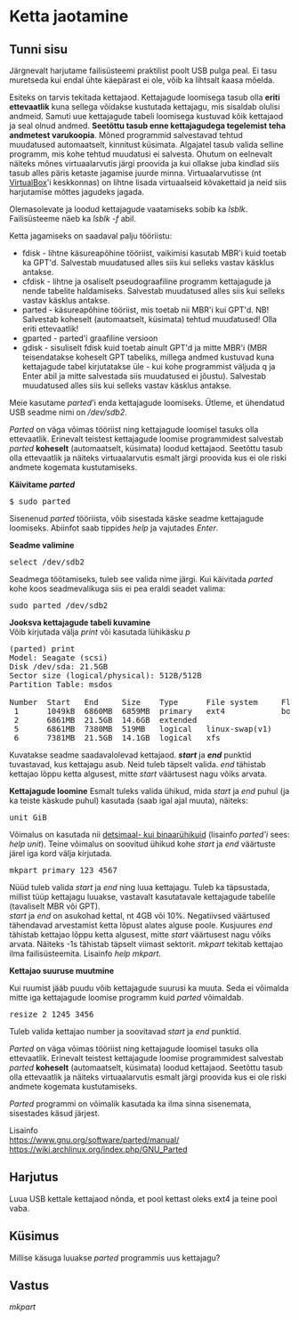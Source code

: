 ﻿# Ketta jaotamine

## Tunni sisu

Järgnevalt harjutame failisüsteemi praktilist poolt USB pulga peal. Ei tasu muretseda kui endal ühte käepärast ei ole, võib ka lihtsalt kaasa mõelda.

Esiteks on tarvis tekitada kettajaod. Kettajagude loomisega tasub olla **eriti ettevaatlik** kuna sellega võidakse kustutada kettajagu, mis sisaldab olulisi andmeid. Samuti uue kettajagude tabeli loomisega kustuvad kõik kettajaod ja seal olnud andmed. **Seetõttu tasub enne kettajagudega tegelemist teha andmetest varukoopia**. Mõned programmid salvestavad tehtud muudatused automaatselt, kinnitust küsimata. Algajatel tasub valida selline programm, mis kohe tehtud muudatusi ei salvesta. Ohutum on eelnevalt näiteks mõnes virtuaalarvutis järgi proovida ja kui ollakse juba kindlad siis tasub alles päris ketaste jagamise juurde minna. Virtuaalarvutisse (nt [VirtualBox](https://www.virtualbox.org/)'i keskkonnas) on lihtne lisada virtuaalseid kõvakettaid ja neid siis harjutamise mõttes jagudeks jagada.

Olemasolevate ja loodud kettajagude vaatamiseks sobib ka *lsblk*. Failisüsteeme näeb ka *lsblk -f* abil.

Ketta jagamiseks on saadaval palju tööriistu:

<ul>
<li>fdisk - lihtne käsureapõhine tööriist, vaikimisi kasutab MBR'i kuid toetab ka GPT'd. Salvestab muudatused alles siis kui selleks vastav käsklus antakse.</li>
<li>cfdisk - lihtne ja osaliselt pseudograafiline programm kettajagude ja nende tabelite haldamiseks. Salvestab muudatused alles siis kui selleks vastav käsklus antakse.</li>
<li>parted - käsureapõhine tööriist, mis toetab nii MBR'i kui GPT'd. NB! Salvestab koheselt (automaatselt, küsimata) tehtud muudatused! Olla eriti ettevaatlik!</li>
<li>gparted - parted'i graafiline versioon</li>
<li>gdisk - sisuliselt fdisk kuid toetab ainult GPT'd ja mitte MBR'i (MBR teisendatakse koheselt GPT tabeliks, millega andmed kustuvad kuna kettajagude tabel kirjutatakse üle - kui kohe programmist väljuda q ja Enter abil ja mitte salvestada siis muudatused ei jõustu). Salvestab muudatused alles siis kui selleks vastav käsklus antakse.</li>
</ul>

Meie kasutame *parted*'i enda kettajagude loomiseks. Ütleme, et ühendatud USB seadme nimi on */dev/sdb2*.

*Parted* on väga võimas tööriist ning kettajagude loomisel tasuks olla ettevaatlik. Erinevalt teistest kettajagude loomise programmidest salvestab *parted* **koheselt** (automaatselt, küsimata) loodud kettajaod. Seetõttu tasub olla ettevaatlik ja näiteks virtuaalarvutis esmalt järgi proovida kus ei ole riski andmete kogemata kustutamiseks.

<b>Käivitame *parted*</b>

<pre>$ sudo parted</pre>

Sisenenud *parted* tööriista, võib sisestada käske seadme kettajagude loomiseks. Abiinfot saab tippides *help* ja vajutades *Enter*.

<b>Seadme valimine</b>

<pre>select /dev/sdb2</pre>

Seadmega töötamiseks, tuleb see valida nime järgi.
Kui käivitada *parted* kohe koos seadmevalikuga siis ei pea eraldi seadet valima:
<pre>sudo parted /dev/sdb2</pre>

<b>Jooksva kettajagude tabeli kuvamine</b><br>
Võib kirjutada välja *print* või kasutada lühikäsku *p*
<pre>
(parted) print                                                            
Model: Seagate (scsi)
Disk /dev/sda: 21.5GB
Sector size (logical/physical): 512B/512B
Partition Table: msdos

Number  Start   End     Size    Type      File system     Flags
 1      1049kB  6860MB  6859MB  primary   ext4            boot
 2      6861MB  21.5GB  14.6GB  extended
 5      6861MB  7380MB  519MB   logical   linux-swap(v1)
 6      7381MB  21.5GB  14.1GB  logical   xfs
</pre>

Kuvatakse seadme saadavalolevad kettajaod. <b>*start*</b> ja <b>*end*</b> punktid tuvastavad, kus kettajagu asub. Neid tuleb täpselt valida. *end* tähistab kettajao lõppu ketta algusest, mitte *start* väärtusest nagu võiks arvata.

<b>Kettajagude loomine</b>
Esmalt tuleks valida ühikud, mida *start* ja *end* puhul (ja ka teiste käskude puhul) kasutada (saab igal ajal muuta), näiteks:
<pre>unit GiB</pre>
Võimalus on kasutada nii [detsimaal- kui binaarühikuid](https://en.wikipedia.org/wiki/Binary_prefix) (lisainfo *parted'i* sees: *help unit*). Teine võimalus on soovitud ühikud kohe *start* ja *end* väärtuste järel iga kord välja kirjutada.

<pre>mkpart primary 123 4567</pre>

Nüüd tuleb valida *start* ja *end* ning luua kettajagu. Tuleb ka täpsustada, millist tüüp kettajagu luuakse, vastavalt kasutatavale kettajagude tabelile (tavaliselt MBR või GPT).<br>
*start* ja *end* on asukohad kettal, nt 4GB või 10%. Negatiivsed väärtused tähendavad arvestamist ketta lõpust alates alguse poole. Kusjuures *end* tähistab kettajao lõppu ketta algusest, mitte *start* väärtusest nagu võiks arvata. Näiteks -1s tähistab täpselt viimast sektorit. *mkpart* tekitab kettajao ilma failisüsteemita. Lisainfo *help mkpart*.

<b>Kettajao suuruse muutmine</b>

Kui ruumist jääb puudu võib kettajagude suurusi ka muuta. Seda ei võimalda mitte iga kettajagude loomise programm kuid *parted* võimaldab.

<pre>resize 2 1245 3456</pre>

Tuleb valida kettajao number ja soovitavad *start* ja *end* punktid.

*Parted* on väga võimas tööriist ning kettajagude loomisel tasuks olla ettevaatlik. Erinevalt teistest kettajagude loomise programmidest salvestab *parted* **koheselt** (automaatselt, küsimata) loodud kettajaod. Seetõttu tasub olla ettevaatlik ja näiteks virtuaalarvutis esmalt järgi proovida kus ei ole riski andmete kogemata kustutamiseks.

*Parted* programmi on võimalik kasutada ka ilma sinna sisenemata, sisestades käsud järjest.

Lisainfo<br>
https://www.gnu.org/software/parted/manual/
https://wiki.archlinux.org/index.php/GNU_Parted

## Harjutus

Luua USB kettale kettajaod nõnda, et pool kettast oleks ext4 ja teine pool vaba.

## Küsimus

Millise käsuga luuakse *parted* programmis uus kettajagu?

## Vastus

*mkpart*
